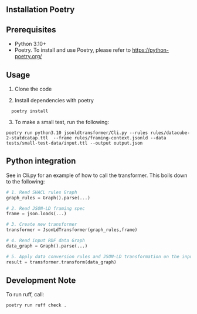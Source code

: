 
## Installation Poetry

## Prerequisites

- Python 3.10+
- Poetry. To install and use Poetry, please refer to https://python-poetry.org/

## Usage

1. Clone the code

2. Install dependencies with poetry

```Shell
  poetry install
```

3. To make a small test, run the following:

```Shell
poetry run python3.10 jsonldtransformer/Cli.py --rules rules/datacube-2-statdcatap.ttl  --frame rules/framing-context.jsonld --data tests/small-test-data/input.ttl --output output.json
```

## Python integration

See in Cli.py for an example of how to call the transformer. This boils down to the following:

```python
# 1. Read SHACL rules Graph
graph_rules = Graph().parse(...)

# 2. Read JSON-LD framing spec
frame = json.loads(...)

# 3. Create new transformer
transformer = JsonLdTransformer(graph_rules,frame)

# 4. Read input RDF data Graph
data_graph = Graph().parse(...)

# 5. Apply data conversion rules and JSON-LD transformation on the input data Graph
result = transformer.transform(data_graph)
```


## Development Note

To run ruff, call:

```Shell
poetry run ruff check .
```
